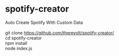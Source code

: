 # spotify-creator
Auto Create Spotify With Custom Data\
\
git clone https://github.com/therevolt/spotify-creator/ \
cd spotify-creator\
npm install\
node index.js
